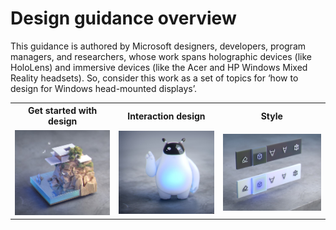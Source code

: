 # Design guidance overview

This guidance is authored by Microsoft designers, developers, program managers, and researchers, whose work spans holographic devices (like HoloLens) and immersive devices (like the Acer and HP Windows Mixed Reality headsets). So, consider this work as a set of topics for ‘how to design for Windows head-mounted displays’.

 <table>
 <tr><th>Get started with design</th><th>Interaction design</th><th>Style</th></tr>
 <tr>
<td width="33%"><a href="Design/Get-started-with-design/What-is-mixed-reality.md"><img src="Design/images/minicliffhouse.jpg" alt="Get started" style="width: 250px;"/></A></td>
<td width="33%"><A href="Design/Interaction-design/Interaction-fundamentals.md"><img src="Design/images/bot.jpg" alt="Interaction design" style="width: 250px;"/></A></td>
<td><A href="Design/Interaction-design/Comfort.md"><img src="Design/images/controls.jpg" alt="Style" 
style="width: 250px;"/></A></td>
 </tr>

 </table>

